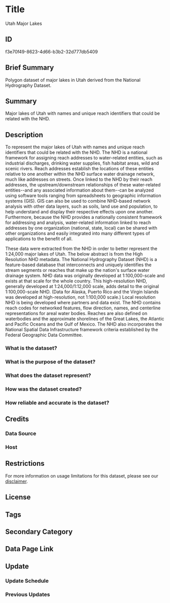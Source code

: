 # Title

Utah Major Lakes

## ID

f3e70f49-8623-4d66-b3b2-32d777db5409

## Brief Summary

Polygon dataset of major lakes in Utah derived from the National Hydrography Dataset.

## Summary

Major lakes of Utah with names and unique reach identifiers that could be related with the NHD.

## Description

To represent the major lakes of Utah with names and unique reach identifiers that could be related with the NHD. The NHD is a national framework for assigning reach addresses to water-related entities, such as industrial discharges, drinking water supplies, fish habitat areas, wild and scenic rivers. Reach addresses establish the locations of these entities relative to one another within the NHD surface water drainage network, much like addresses on streets. Once linked to the NHD by their reach addresses, the upstream/downstream relationships of these water-related entities--and any associated information about them--can be analyzed using software tools ranging from spreadsheets to geographic information systems (GIS). GIS can also be used to combine NHD-based network analysis with other data layers, such as soils, land use and population, to help understand and display their respective effects upon one another. Furthermore, because the NHD provides a nationally consistent framework for addressing and analysis, water-related information linked to reach addresses by one organization (national, state, local) can be shared with other organizations and easily integrated into many different types of applications to the benefit of all.

These data were extracted from the NHD in order to better represent the 1:24,000 major lakes of Utah. The below abstract is from the High Resolution NHD metadata. The National Hydrography Dataset (NHD) is a feature-based database that interconnects and uniquely identifies the stream segments or reaches that make up the nation's surface water drainage system. NHD data was originally developed at 1:100,000-scale and exists at that scale for the whole country. This high-resolution NHD, generally developed at 1:24,000/1:12,000 scale, adds detail to the original 1:100,000-scale NHD. (Data for Alaska, Puerto Rico and the Virgin Islands was developed at high-resolution, not 1:100,000 scale.) Local resolution NHD is being developed where partners and data exist. The NHD contains reach codes for networked features, flow direction, names, and centerline representations for areal water bodies. Reaches are also defined on waterbodies and the approximate shorelines of the Great Lakes, the Atlantic and Pacific Oceans and the Gulf of Mexico. The NHD also incorporates the National Spatial Data Infrastructure framework criteria established by the Federal Geographic Data Committee.

### What is the dataset?

### What is the purpose of the dataset?

### What does the dataset represent?

### How was the dataset created?

### How reliable and accurate is the dataset?

## Credits

### Data Source

### Host

## Restrictions

For more information on usage limitations for this dataset, please see our [disclaimer](https://gis.utah.gov/documentation/policy/license/#disclaimer).

## License

## Tags

## Secondary Category

## Data Page Link

## Update

### Update Schedule

### Previous Updates
